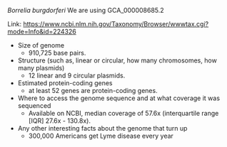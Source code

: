

*Borrelia burgdorferi*
We are using GCA_000008685.2

Link: https://www.ncbi.nlm.nih.gov/Taxonomy/Browser/wwwtax.cgi?mode=Info&id=224326
- Size of genome
   - 910,725 base pairs.
- Structure (such as, linear or circular, how many chromosomes, how many plasmids)
   - 12 linear and 9 circular plasmids.
- Estimated protein-coding genes
   - at least 52 genes are protein-coding genes.
- Where to access the genome sequence and at what coverage it was sequenced
  - Available on NCBI, median coverage of 57.6x (interquartile range [IQR] 27.6x - 130.8x).
- Any other interesting facts about the genome that turn up
   - 300,000 Americans get Lyme disease every year
